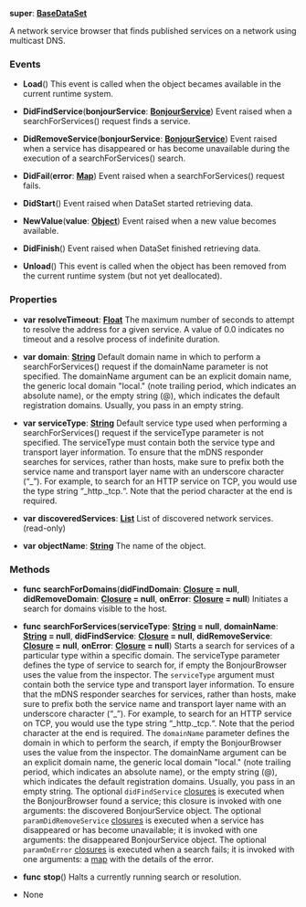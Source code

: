 **super**: **[BaseDataSet](BaseDataSet.md)**

A network service browser that finds published services on a network using multicast DNS.

### Events

* **Load**()
This event is called when the object becames available in the current runtime system.

* **DidFindService**(**bonjourService**: **[BonjourService](BonjourService.md)**)
Event raised when a searchForServices() request finds a service.

* **DidRemoveService**(**bonjourService**: **[BonjourService](BonjourService.md)**)
Event raised when a service has disappeared or has become unavailable during the execution of a searchForServices() search.

* **DidFail**(**error**: **[Map](../gravity/map.md)**)
Event raised when a searchForServices() request fails.

* **DidStart**()
Event raised when DataSet started retrieving data.

* **NewValue**(**value**: **[Object](../gravity/object.md)**)
Event raised when a new value becomes available.

* **DidFinish**()
Event raised when DataSet finished retrieving data.

* **Unload**()
This event is called when the object has been removed from the current runtime system (but not yet deallocated).



### Properties

* **var** **resolveTimeout**: **[Float](../gravity/float.md)**
The maximum number of seconds to attempt to resolve the address for a given service. A value of 0.0 indicates no timeout and a resolve process of indefinite duration.

* **var** **domain**: **[String](../gravity/string.md)**
Default domain name in which to perform a searchForServices() request if the domainName parameter is not specified. The domainName argument can be an explicit domain name, the generic local domain "local." (note trailing period, which indicates an absolute name), or the empty string (@), which indicates the default registration domains. Usually, you pass in an empty string.

* **var** **serviceType**: **[String](../gravity/string.md)**
Default service type used when performing a searchForServices() request if the serviceType parameter is not specified. The serviceType must contain both the service type and transport layer information. To ensure that the mDNS responder searches for services, rather than hosts, make sure to prefix both the service name and transport layer name with an underscore character (“_”). For example, to search for an HTTP service on TCP, you would use the type string “_http._tcp.“. Note that the period character at the end is required.

* **var** **discoveredServices**: **[List](../gravity/list.md)**
List of discovered network services. \(read-only\)

* **var** **objectName**: **[String](../gravity/string.md)**
The name of the object.



### Methods

* **func** **searchForDomains**(**didFindDomain**: **[Closure](../gravity/closure.md) = null**, **didRemoveDomain**: **[Closure](../gravity/closure.md) = null**, **onError**: **[Closure](../gravity/closure.md) = null**)
Initiates a search for domains visible to the host.

* **func** **searchForServices**(**serviceType**: **[String](../gravity/string.md) = null**, **domainName**: **[String](../gravity/string.md) = null**, **didFindService**: **[Closure](../gravity/closure.md) = null**, **didRemoveService**: **[Closure](../gravity/closure.md) = null**, **onError**: **[Closure](../gravity/closure.md) = null**)
Starts a search for services of a particular type within a specific domain. The serviceType parameter defines the type of service to search for, if empty the BonjourBrowser uses the value from the inspector. The <code>serviceType</code> argument must contain both the service type and transport layer information. To ensure that the mDNS responder searches for services, rather than hosts, make sure to prefix both the service name and transport layer name with an underscore character (“_”). For example, to search for an HTTP service on TCP, you would use the type string “_http._tcp.“. Note that the period character at the end is required. The <code>domainName</code> parameter defines the domain in which to perform the search, if empty the BonjourBrowser uses the value from the inspector. The domainName argument can be an explicit domain name, the generic local domain "local." (note trailing period, which indicates an absolute name), or the empty string (@), which indicates the default registration domains. Usually, you pass in an empty string. The optional <code>didFindService</code> <a href="../gravity/closure.html">closures</a> is executed when the BonjourBrowser found a service; this closure is invoked with one arguments: the discovered BonjourService object. The optional <code>paramDidRemoveService</code> <a href="../gravity/closure.html">closures</a> is executed when a service has disappeared or has become unavailable; it is invoked with one arguments: the disappeared BonjourService object. The optional <code>paramOnError</code> <a href="../gravity/closure.html">closures</a> is executed when a search fails; it is invoked with one arguments: a <a href="../gravity/map.html">map</a> with the details of the error.

* **func** **stop**()
Halts a currently running search or resolution.



* None

